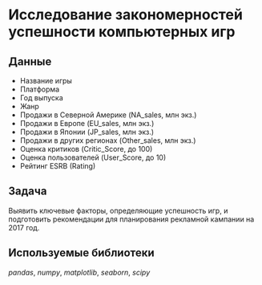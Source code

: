 # Исследование закономерностей успешности компьютерных игр

## Данные

- Название игры  
- Платформа  
- Год выпуска  
- Жанр  
- Продажи в Северной Америке (NA_sales, млн экз.)  
- Продажи в Европе (EU_sales, млн экз.)  
- Продажи в Японии (JP_sales, млн экз.)  
- Продажи в других регионах (Other_sales, млн экз.)  
- Оценка критиков (Critic_Score, до 100)  
- Оценка пользователей (User_Score, до 10)  
- Рейтинг ESRB (Rating)  

## Задача

Выявить ключевые факторы, определяющие успешность игр, и подготовить рекомендации для планирования рекламной кампании на 2017 год.

## Используемые библиотеки

*pandas*, *numpy*, *matplotlib*, *seaborn*, *scipy*
